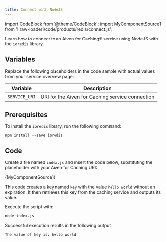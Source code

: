 ```yaml
---
title: Connect with NodeJS
---
```


import CodeBlock from '@theme/CodeBlock';
import MyComponentSource1 from '!!raw-loader!/code/products/redis/connect.js';

Learn how to connect to an Aiven for Caching® service using NodeJS with the `ioredis` library.


## Variables

Replace the following placeholders in the code sample with actual values
from your service overview page:

 | Variable    | Description                                                  |
 | ----------- | ------------------------------------------------------------ |
 | `SERVICE_URI`| URI for the Aiven for Caching service connection |

## Prerequisites

To install the `ioredis` library, run the following command:

```shell
npm install --save ioredis
```

## Code

Create a file named `index.js` and insert the code below,
substituting the placeholder with your Aiven for Caching URI:

<CodeBlock language='javascript'>{MyComponentSource1}</CodeBlock>

This code creates a key named `key` with the value `hello world` without an expiration.
It then retrieves this key from the caching service and outputs its value.

Execute the script with:

```bash
node index.js
```

Successful execution results in the following output:

```plaintext
The value of key is: hello world
```
